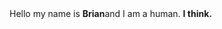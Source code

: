 <!DOCTYPE html>
<html>
Hello my name is <strong>Brian</strong>and I am a human.
<strong>I think.</strong>
